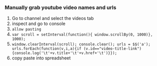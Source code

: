### Manually grab youtube video names and urls
1. Go to channel and select the videos tab
2. inspect and go to console
3. `allow pasting`
4. `var scroll = setInterval(function(){ window.scrollBy(0, 1000)}, 1000);`
5. `window.clearInterval(scroll); console.clear(); urls = $$('a'); urls.forEach(function(v,i,a){if (v.id=="video-title-link"){console.log('\t'+v.title+'\t'+v.href+'\t')}});`
6. copy paste into spreadsheet